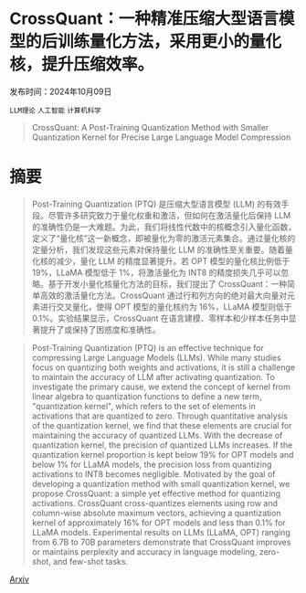 # CrossQuant：一种精准压缩大型语言模型的后训练量化方法，采用更小的量化核，提升压缩效率。

发布时间：2024年10月09日

`LLM理论` `人工智能` `计算机科学`

> CrossQuant: A Post-Training Quantization Method with Smaller Quantization Kernel for Precise Large Language Model Compression

# 摘要

> Post-Training Quantization (PTQ) 是压缩大型语言模型 (LLM) 的有效手段。尽管许多研究致力于量化权重和激活，但如何在激活量化后保持 LLM 的准确性仍是一大难题。为此，我们将线性代数中的核概念引入量化函数，定义了“量化核”这一新概念，即被量化为零的激活元素集合。通过量化核的定量分析，我们发现这些元素对保持量化 LLM 的准确性至关重要。随着量化核的减少，量化 LLM 的精度显著提升。若 OPT 模型的量化核比例低于 19%，LLaMA 模型低于 1%，将激活量化为 INT8 的精度损失几乎可以忽略。基于开发小量化核量化方法的目标，我们提出了 CrossQuant：一种简单高效的激活量化方法。CrossQuant 通过行和列方向的绝对最大向量对元素进行交叉量化，使得 OPT 模型的量化核约为 16%，LLaMA 模型则低于 0.1%。实验结果显示，CrossQuant 在语言建模、零样本和少样本任务中显著提升了或保持了困惑度和准确性。

> Post-Training Quantization (PTQ) is an effective technique for compressing Large Language Models (LLMs). While many studies focus on quantizing both weights and activations, it is still a challenge to maintain the accuracy of LLM after activating quantization. To investigate the primary cause, we extend the concept of kernel from linear algebra to quantization functions to define a new term, "quantization kernel", which refers to the set of elements in activations that are quantized to zero. Through quantitative analysis of the quantization kernel, we find that these elements are crucial for maintaining the accuracy of quantized LLMs. With the decrease of quantization kernel, the precision of quantized LLMs increases. If the quantization kernel proportion is kept below 19% for OPT models and below 1% for LLaMA models, the precision loss from quantizing activations to INT8 becomes negligible. Motivated by the goal of developing a quantization method with small quantization kernel, we propose CrossQuant: a simple yet effective method for quantizing activations. CrossQuant cross-quantizes elements using row and column-wise absolute maximum vectors, achieving a quantization kernel of approximately 16% for OPT models and less than 0.1% for LLaMA models. Experimental results on LLMs (LLaMA, OPT) ranging from 6.7B to 70B parameters demonstrate that CrossQuant improves or maintains perplexity and accuracy in language modeling, zero-shot, and few-shot tasks.

[Arxiv](https://arxiv.org/abs/2410.07505)